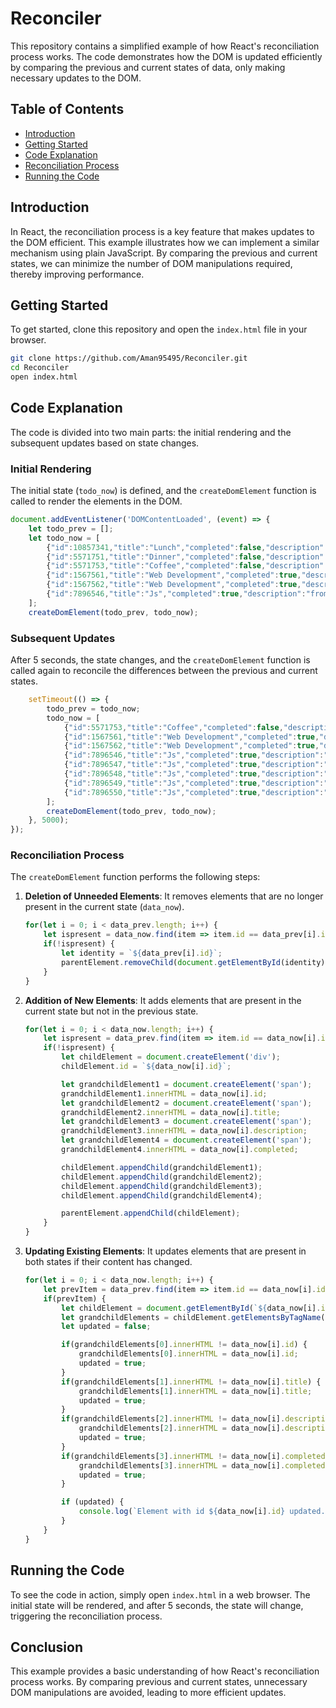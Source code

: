 # Reconciler

This repository contains a simplified example of how React's reconciliation process works. The code demonstrates how the DOM is updated efficiently by comparing the previous and current states of data, only making necessary updates to the DOM.

## Table of Contents
- [Introduction](#introduction)
- [Getting Started](#getting-started)
- [Code Explanation](#code-explanation)
- [Reconciliation Process](#reconciliation-process)
- [Running the Code](#running-the-code)

## Introduction

In React, the reconciliation process is a key feature that makes updates to the DOM efficient. This example illustrates how we can implement a similar mechanism using plain JavaScript. By comparing the previous and current states, we can minimize the number of DOM manipulations required, thereby improving performance.

## Getting Started

To get started, clone this repository and open the `index.html` file in your browser.

```sh
git clone https://github.com/Aman95495/Reconciler.git
cd Reconciler
open index.html
```

## Code Explanation

The code is divided into two main parts: the initial rendering and the subsequent updates based on state changes.

### Initial Rendering

The initial state (`todo_now`) is defined, and the `createDomElement` function is called to render the elements in the DOM.

```javascript
document.addEventListener('DOMContentLoaded', (event) => {
    let todo_prev = [];
    let todo_now = [
        {"id":10857341,"title":"Lunch","completed":false,"description":"From 12 - 1 pm"},
        {"id":5571751,"title":"Dinner","completed":false,"description":"From 8-10 pm"},
        {"id":5571753,"title":"Coffee","completed":false,"description":"9pm"},
        {"id":1567561,"title":"Web Development","completed":true,"description":"From 6-7 am"},
        {"id":1567562,"title":"Web Development","completed":true,"description":"From 6-7 am"},
        {"id":7896546,"title":"Js","completed":true,"description":"from 10-12 am"}
    ];
    createDomElement(todo_prev, todo_now);
```

### Subsequent Updates

After 5 seconds, the state changes, and the `createDomElement` function is called again to reconcile the differences between the previous and current states.

```javascript
    setTimeout(() => {
        todo_prev = todo_now;
        todo_now = [
            {"id":5571753,"title":"Coffee","completed":false,"description":"9pm"},
            {"id":1567561,"title":"Web Development","completed":true,"description":"From 6-7 am"},
            {"id":1567562,"title":"Web Development","completed":true,"description":"From 6-7 am"},
            {"id":7896546,"title":"Js","completed":true,"description":"from 10-12 am"},
            {"id":7896547,"title":"Js","completed":true,"description":"from 10-12 am"},
            {"id":7896548,"title":"Js","completed":true,"description":"from 10-12 am"},
            {"id":7896549,"title":"Js","completed":true,"description":"from 10-12 am"},
            {"id":7896550,"title":"Js","completed":true,"description":"from 10-12 am"}
        ];
        createDomElement(todo_prev, todo_now);
    }, 5000);
});
```

### Reconciliation Process

The `createDomElement` function performs the following steps:

1. **Deletion of Unneeded Elements**: It removes elements that are no longer present in the current state (`data_now`).

    ```javascript
    for(let i = 0; i < data_prev.length; i++) {
        let ispresent = data_now.find(item => item.id == data_prev[i].id);
        if(!ispresent) {
            let identity = `${data_prev[i].id}`;
            parentElement.removeChild(document.getElementById(identity));
        }
    }
    ```

2. **Addition of New Elements**: It adds elements that are present in the current state but not in the previous state.

    ```javascript
    for(let i = 0; i < data_now.length; i++) {
        let ispresent = data_prev.find(item => item.id == data_now[i].id);
        if(!ispresent) {
            let childElement = document.createElement('div');
            childElement.id = `${data_now[i].id}`;

            let grandchildElement1 = document.createElement('span');
            grandchildElement1.innerHTML = data_now[i].id;
            let grandchildElement2 = document.createElement('span');
            grandchildElement2.innerHTML = data_now[i].title;
            let grandchildElement3 = document.createElement('span');
            grandchildElement3.innerHTML = data_now[i].description;
            let grandchildElement4 = document.createElement('span');
            grandchildElement4.innerHTML = data_now[i].completed;

            childElement.appendChild(grandchildElement1);
            childElement.appendChild(grandchildElement2);
            childElement.appendChild(grandchildElement3);
            childElement.appendChild(grandchildElement4);

            parentElement.appendChild(childElement);
        }
    }
    ```

3. **Updating Existing Elements**: It updates elements that are present in both states if their content has changed.

    ```javascript
    for(let i = 0; i < data_now.length; i++) {
        let prevItem = data_prev.find(item => item.id == data_now[i].id);
        if(prevItem) {
            let childElement = document.getElementById(`${data_now[i].id}`);
            let grandchildElements = childElement.getElementsByTagName('span');
            let updated = false;

            if(grandchildElements[0].innerHTML != data_now[i].id) {
                grandchildElements[0].innerHTML = data_now[i].id;
                updated = true;
            }
            if(grandchildElements[1].innerHTML != data_now[i].title) {
                grandchildElements[1].innerHTML = data_now[i].title;
                updated = true;
            }
            if(grandchildElements[2].innerHTML != data_now[i].description) {
                grandchildElements[2].innerHTML = data_now[i].description;
                updated = true;
            }
            if(grandchildElements[3].innerHTML != data_now[i].completed) {
                grandchildElements[3].innerHTML = data_now[i].completed;
                updated = true;
            }

            if (updated) {
                console.log(`Element with id ${data_now[i].id} updated.`);
            }
        }
    }
    ```

## Running the Code

To see the code in action, simply open `index.html` in a web browser. The initial state will be rendered, and after 5 seconds, the state will change, triggering the reconciliation process.

## Conclusion

This example provides a basic understanding of how React's reconciliation process works. By comparing previous and current states, unnecessary DOM manipulations are avoided, leading to more efficient updates.

